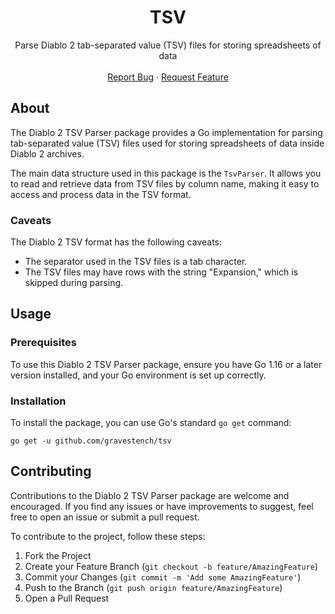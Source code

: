 <!-- PROJECT LOGO -->
<h1 align="center">TSV</h1>
<p align="center">
  Parse Diablo 2 tab-separated value (TSV) files for storing spreadsheets of 
data
  <br />
  <br />
  <a href="https://github.com/gravestench/tsv/issues">Report Bug</a>
  ·
  <a href="https://github.com/gravestench/tsv/issues">Request Feature</a>
</p>

<!-- ABOUT THE PROJECT -->
## About

The Diablo 2 TSV Parser package provides a Go implementation for parsing 
tab-separated value (TSV) files used for storing spreadsheets of data inside 
Diablo 2 archives.

The main data structure used in this package is the `TsvParser`. It allows you 
to read and retrieve data from TSV files by column name, making it easy to 
access and process data in the TSV format.

### Caveats
The Diablo 2 TSV format has the following caveats:
- The separator used in the TSV files is a tab character.
- The TSV files may have rows with the string "Expansion," which is skipped 
during parsing.

## Usage

### Prerequisites
To use this Diablo 2 TSV Parser package, ensure you have Go 1.16 or a later 
version installed, and your Go environment is set up correctly.

### Installation
To install the package, you can use Go's standard `go get` command:

```shell
go get -u github.com/gravestench/tsv
```

<!-- CONTRIBUTING -->
## Contributing

Contributions to the Diablo 2 TSV Parser package are welcome and encouraged. 
If you find any issues or have improvements to suggest, feel free to open an 
issue or submit a pull request.

To contribute to the project, follow these steps:

1. Fork the Project
2. Create your Feature Branch (`git checkout -b feature/AmazingFeature`)
3. Commit your Changes (`git commit -m 'Add some AmazingFeature'`)
4. Push to the Branch (`git push origin feature/AmazingFeature`)
5. Open a Pull Request

<!-- MARKDOWN LINKS & IMAGES -->
[d2-tsv-parser]: https://github.com/gravestench/tsv
